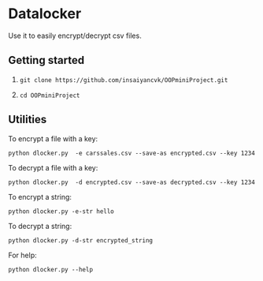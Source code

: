 # Datalocker

Use it to easily encrypt/decrypt csv files.

## Getting started

1. `git clone https://github.com/insaiyancvk/OOPminiProject.git`

2. `cd OOPminiProject`

## Utilities

To encrypt a file with a key:
```
python dlocker.py  -e carssales.csv --save-as encrypted.csv --key 1234
```

To decrypt a file with a key:
```
python dlocker.py  -d encrypted.csv --save-as decrypted.csv --key 1234
```

To encrypt a string:
```
python dlocker.py -e-str hello
```

To decrypt a string:
```
python dlocker.py -d-str encrypted_string
```

For help:
```
python dlocker.py --help
```
